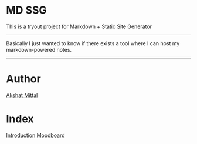 # MD SSG

This is a tryout project for Markdown + Static Site Generator

---

Basically I just wanted to know if there exists a tool where I can host my markdown-powered notes.

---

# Author

[Akshat Mittal](https://akshatmittal61.vercel.app)

# Index

[Introduction](./introduction.md)
[Moodboard](./Moodboard.md)
